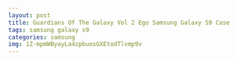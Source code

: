 ```yaml
---
layout: post
title: Guardians Of The Galaxy Vol 2 Ego Samsung Galaxy S9 Case
tags: samsung galaxy s9
categories: samsung
img: 1Z-mpmWByayLa4zpbuosGXEtodTlvmp9v
---
```

